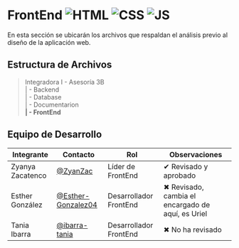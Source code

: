 # FrontEnd ![HTML](https://img.shields.io/badge/HTML-239120?) ![CSS](https://img.shields.io/badge/CSS-239120?) ![JS](https://img.shields.io/badge/JavaScript-F7DF1E?)

En esta sección se ubicarán los archivos que respaldan el análisis previo al diseño de la aplicación web.

## Estructura de Archivos

>Integradora I - Asesoría 3B<br>
>| - Backend <br>
>| - Database <br>
>| - Documentarion<br>
>**| - FrontEnd**

## Equipo de Desarrollo

|Integrante|Contacto|Rol|Observaciones|
|-----------|------|--------|-------------|
|Zyanya Zacatenco|[@ZyanZac](https://github.com/ZyanZac)|Líder de FrontEnd|✔ Revisado y aprobado|
|Esther González|[@Esther-Gonzalez04](https://github.com/Esther-Gonzalez04)|Desarrollador FrontEnd|✖ Revisado, cambia el encargado de aquí, es Uriel|
|Tania Ibarra|[@ibarra-tania](https://github.com/ibarra-tania)|Desarrollador FrontEnd|✖ No ha revisado|

